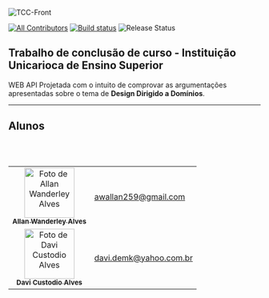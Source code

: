 ![TCC-Front](https://i.imgur.com/6t9hIld.png)

[![All Contributors](https://img.shields.io/badge/all_contributors-2-blue.svg?style=flat-square)](#contributors)
[![Build status](https://dev.azure.com/allanalves23/allanalves23/_apis/build/status/TCC-API)](https://dev.azure.com/allanalves23/allanalves23/_build/latest?definitionId=1)
![Release Status](https://vsrm.dev.azure.com/allanalves23/_apis/public/Release/badge/0a28a34f-5627-4ece-820c-b2d86e27cb5d/1/1)

## Trabalho de conclusão de curso - Instituição Unicarioca de Ensino Superior

WEB API Projetada com o intuito de comprovar as argumentações apresentadas sobre o tema de **Design Dirigido a Domínios**.

___

## Alunos

<table>
  <tr>
    <td align="center">
      <a href="http://allanalves23.com">
         <img
              src="https://avatars0.githubusercontent.com/u/27220715?v=4" width="100px;"
              alt="Foto de Allan Wanderley Alves"
         />
         <br />
         <sub>
            <b>Allan Wanderley Alves</b>
         </sub>
      </a>
      <br />
</td>
<td>
  <a href="mailto://awallan259@gmail.com">awallan259@gmail.com</a>
</td>
</tr>
<br/>
<tr>
    <td align="center">
      <a href="https://github.com/allanalves23/tcc-front">
         <img
              src="https://i.imgur.com/432wrXE.png" width="100px;"
              alt="Foto de Davi Custodio Alves"
         />
         <br />
         <sub>
            <b>Davi Custodio Alves</b>
         </sub>
      </a>
      <br />
</td>
<td>
  <a href="mailto://davi.demk@yahoo.com.br">davi.demk@yahoo.com.br</a>
</td>
</tr>
<br/>
</table>
